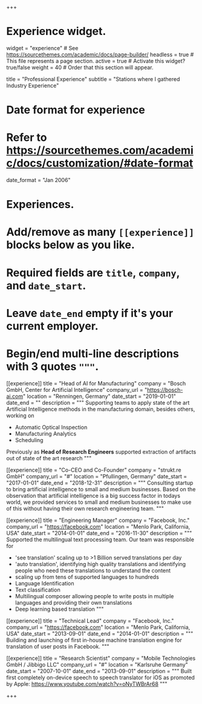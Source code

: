 +++
# Experience widget.
widget = "experience"  # See https://sourcethemes.com/academic/docs/page-builder/
headless = true  # This file represents a page section.
active = true  # Activate this widget? true/false
weight = 40  # Order that this section will appear.

title = "Professional Experience"
subtitle = "Stations where I gathered Industry Experience"

# Date format for experience
#   Refer to https://sourcethemes.com/academic/docs/customization/#date-format
date_format = "Jan 2006"

# Experiences.
#   Add/remove as many `[[experience]]` blocks below as you like.
#   Required fields are `title`, `company`, and `date_start`.
#   Leave `date_end` empty if it's your current employer.
#   Begin/end multi-line descriptions with 3 quotes `"""`.
[[experience]]
  title = "Head of AI for Manufacturing"
  company = "Bosch GmbH, Center for Artificial Intelligence"
  company_url = "https://bosch-ai.com"
  location = "Renningen, Germany"
  date_start = "2019-01-01"
  date_end = ""
  description = """
  Supporting teams to apply state of the art Artificial Intelligence methods in the manufacturing domain, 
  besides others, working on
  * Automatic Optical Inspection
  * Manufacturing Analytics
  * Scheduling

  Previously as **Head of Research Engineers** supported extraction of artifacts out of state of the art research
  """


[[experience]]
  title = "Co-CEO and Co-Founder"
  company = "strukt.re GmbH"
  company_url = "#"
  location = "Pfullingen, Germany"
  date_start = "2017-01-01"
  date_end = "2018-12-31"
  description = """
  Consulting startup to bring artificial intelligence to small and medium businesses.
  Based on the observation that artificial intelligence is a big success factor in todays world,
  we provided services to small and medium businesses to make use of this without having their own
  research engineering team.
  """

[[experience]]
  title = "Engineering Manager"
  company = "Facebook, Inc."
  company_url = "https://facebook.com"
  location = "Menlo Park, California, USA"
  date_start = "2014-01-01"
  date_end = "2016-11-30"
  description = """
  Supported the multilingual text processing team. Our team was responsible for
  * 'see translation' scaling up to >1 Billion served translations per day
  * 'auto translation', identifying high quality translations and identifying people who need these translations to understand the content
  * scaling up from tens of supported languages to hundreds
  * Language Identification
  * Text classification
  * Multilingual composer allowing people to write posts in multiple languages and providing their own translations
  * Deep learning based translation
  """

[[experience]]
  title = "Technical Lead"
  company = "Facebook, Inc."
  company_url = "https://facebook.com"
  location = "Menlo Park, California, USA"
  date_start = "2013-09-01"
  date_end = "2014-01-01"
  description = """
  Building and launching of first in-house machine translation engine for translation of user posts in Facebook.
  """
  
[[experience]]
  title = "Research Scientist"
  company = "Mobile Technologies GmbH / Jibbigo LLC"
  company_url = "#"
  location = "Karlsruhe Germany"
  date_start = "2007-10-01"
  date_end = "2013-09-01"
  description = """
  Built first completely on-device speech to speech translator for iOS as promoted by Apple: https://www.youtube.com/watch?v=oNyTWBrAr68
  """


+++


